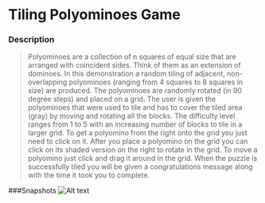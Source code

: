 # Tiling Polyominoes Game

### Description
>Polyominoes are a collection of n squares of equal size that are arranged with coincident sides. Think of them as an extension of dominoes. In this demonstration a random tiling of adjacent, non-overlapping polyominoes (ranging from 4 squares to 8 squares in size) are produced. The polyominoes are randomly rotated (in 90 degree steps) and placed on a grid. The user is given the polyominoes that were used to tile and has to cover the tiled area (gray) by moving and rotating all the blocks. The difficulty level ranges from 1 to 5 with an increasing number of blocks to tile in a larger grid. To get a polyomino from the right onto the grid you just need to click on it. After you place a polyomino on the grid you can click on its shaded version on the right to rotate in the grid. To move a polyomino just click and drag it around in the grid. When the puzzle is successfully tiled you will be given a congratulations message along with the time it took you to complete.

###Snapshots
![Alt text](file:///Users/jaredwasserman/Documents/Code/Wolfram%20Summer%20Program%202016/tilingPolyominoes/tilingpolyominoesgame/img.jpg "Optional Title")
